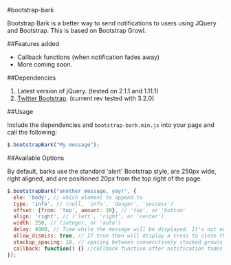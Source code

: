 #bootstrap-bark

Bootstrap Bark is a better way to send notifications to users using JQuery and Bootstrap. This is based on Bootstrap Growl.

##Features added

* Callback functions (when notification fades away)
* More coming soon.

##Dependencies

1. Latest version of jQuery. (tested on 2.1.1 and 1.11.1)
2. [Twitter Bootstrap](http://twitter.github.com/bootstrap/index.html). (current rev tested with 3.2.0)

##Usage

Include the dependencies and `bootstrap-bark.min.js` into your page and call the following:

```javascript
$.bootstrapBark("My message");
```

##Available Options

By default, barks use the standard 'alert' Bootstrap style, are 250px wide, right aligned, and are positioned 20px from the top right of the page.

```javascript
$.bootstrapBark("another message, yay!", {
  ele: 'body', // which element to append to
  type: 'info', // (null, 'info', 'danger', 'success')
  offset: {from: 'top', amount: 20}, // 'top', or 'bottom'
  align: 'right', // ('left', 'right', or 'center')
  width: 250, // (integer, or 'auto')
  delay: 4000, // Time while the message will be displayed. It's not equivalent to the *demo* timeOut!
  allow_dismiss: true, // If true then will display a cross to close the popup.
  stackup_spacing: 10, // spacing between consecutively stacked growls.
  callback: function() {} //callback function after notification fades away!
});
```
